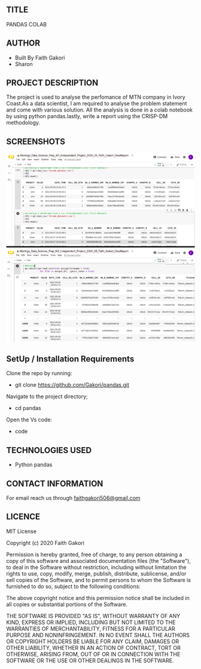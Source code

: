 ##  TITLE
 PANDAS COLAB

## AUTHOR
 * Built By Faith Gakori
 * Sharon

## PROJECT DESCRIPTION
 The project is used to analyse the perfomance of MTN company in Ivory Coast.As a data scientist, I am required to analyse the problem statement and come with various solution. All the analysis is done in a colab notebook by using python pandas.lastly, write a report using the CRISP-DM methodology.
    

## SCREENSHOTS

![alt text](/images/s1.png)
![alt text](images/s2.png)

## SetUp / Installation Requirements
  Clone the repo by running:
*   git clone https://github.com/Gakori/pandas.git

 Navigate to the project directory;
*   cd pandas

 Open the Vs code:
*   code

## TECHNOLOGIES USED
* Python pandas

## CONTACT INFORMATION
 For email reach us through faithgakori506@gmail.com

## LICENCE
MIT License

Copyright (c) 2020 Faith Gakori

Permission is hereby granted, free of charge, to any person obtaining a copy of this software and associated documentation files (the "Software"), to deal in the Software without restriction, including without limitation the rights to use, copy, modify, merge, publish, distribute, sublicense, and/or sell copies of the Software, and to permit persons to whom the Software is furnished to do so, subject to the following conditions:

The above copyright notice and this permission notice shall be included in all copies or substantial portions of the Software.

THE SOFTWARE IS PROVIDED "AS IS", WITHOUT WARRANTY OF ANY KIND, EXPRESS OR IMPLIED, INCLUDING BUT NOT LIMITED TO THE WARRANTIES OF MERCHANTABILITY, FITNESS FOR A PARTICULAR PURPOSE AND NONINFRINGEMENT. IN NO EVENT SHALL THE AUTHORS OR COPYRIGHT HOLDERS BE LIABLE FOR ANY CLAIM, DAMAGES OR OTHER LIABILITY, WHETHER IN AN ACTION OF CONTRACT, TORT OR OTHERWISE, ARISING FROM, OUT OF OR IN CONNECTION WITH THE SOFTWARE OR THE USE OR OTHER DEALINGS IN THE SOFTWARE.
